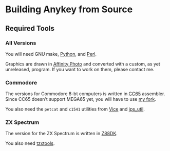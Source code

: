 # Building Anykey from Source

## Required Tools

### All Versions

You will need GNU make, [Python](https://www.python.org/), and [Perl](https://perl.org/).

Graphics are drawn in [Affinity Photo](https://affinity.serif.com/en-gb/photo/) and converted with a custom, as yet unreleased, program. If you want to work on them, please contact me.

### Commodore

The versions for Commodore 8-bt computers is written in [CC65](https://cc65.github.io) assembler.  Since CC65 doesn't support MEGA65 yet, you will have to use [my fork](https://github.com/dillof/cc65). 

You also need the `petcat` and `c1541` utilities from [Vice](http://vice-emu.sourceforge.net) and [ips_util](https://github.com/nleseul/ips_util).

### ZX Spectrum

The version for the ZX Spectrum is written in [Z88DK](https://z88dk.org/site/). 

You also need [tzxtools](https://shredzone.org/docs/tzxtools/).
